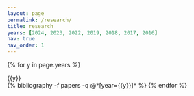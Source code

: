 ```yaml
---
layout: page
permalink: /research/
title: research
years: [2024, 2023, 2022, 2019, 2018, 2017, 2016]
nav: true
nav_order: 1
---
```


<div class="publications">

{% for y in page.years %}
  <div class="year">{{y}}</div>
  {% bibliography -f papers -q @*[year={{y}}]* %}
{% endfor %}
</div>

